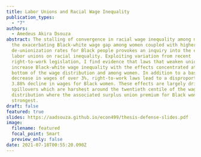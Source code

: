 ```yaml
---
title: Labor Unions and Racial Wage Inequality
publication_types:
  - "7"
authors:
  - Amedeus Akira Dsouza
abstract: The stalling of convergence in racial wage inequality among men and
  the exacerbating Black-white wage gap among women coupled with higher
  de-unionization rates for Black people provokes an inquiry into the effects of
  labor unions on racial inequality. Exploiting variation from recent
  right-to-work legislation, I find evidence that laws that weaken unions
  increase Black-white wage inequality with the effects concentrated at the
  bottom of the wage distribution and among women. In addition to a baseline
  decrease in wages of over 3%, right-to-work laws lead to a disproportionate
  3.88% decline in wages for Black women. These effects are largely driven by
  spillovers which are harshest around the twentieth centile of the wage
  distribution where the associated surplus union premium for Black women is the
  strongest.
draft: false
featured: true
slides: https://aadsouza.github.io/econ499/thesis-defense-slides.pdf
image:
  filename: featured
  focal_point: Smart
  preview_only: false
date: 2021-07-18T00:55:20.090Z
---
```

